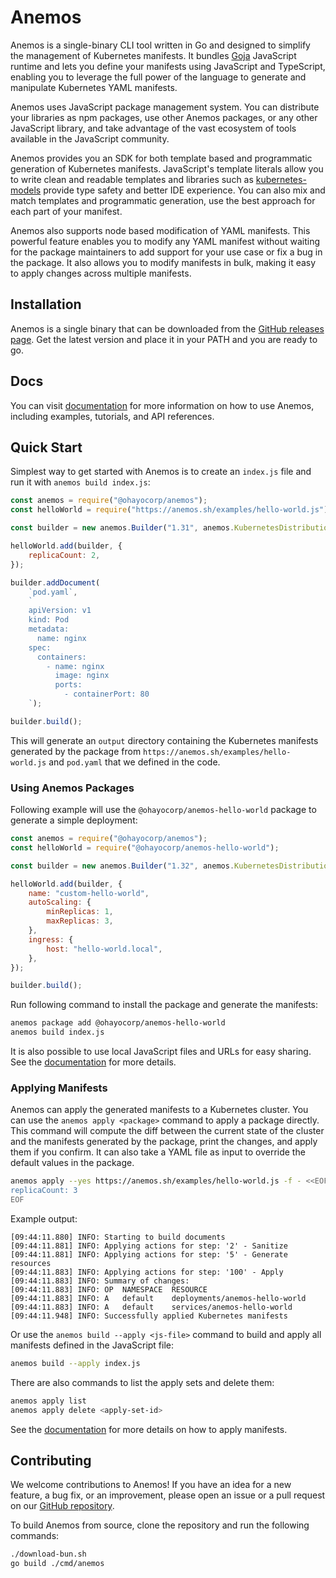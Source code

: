# Anemos

Anemos is a single-binary CLI tool written in Go and designed to simplify the management of Kubernetes manifests. It
bundles [Goja](https://github.com/dop251/goja) JavaScript runtime and lets you define your
manifests using JavaScript and TypeScript, enabling you to leverage the full power of the language to generate
and manipulate Kubernetes YAML manifests.

Anemos uses JavaScript package management system. You can distribute your libraries as npm packages,
use other Anemos packages, or any other JavaScript library, and take advantage of the vast ecosystem of tools
available in the JavaScript community.

Anemos provides you an SDK for both template based and programmatic generation of Kubernetes manifests.
JavaScript's template literals allow you to write clean and readable templates and libraries such as
[kubernetes-models](https://www.npmjs.com/package/kubernetes-models) provide type safety and better
IDE experience. You can also mix and match templates and programmatic generation, use the best approach
for each part of your manifest.

Anemos also supports node based modification of YAML manifests. This powerful feature enables you
to modify any YAML manifest without waiting for the package maintainers to add support for your use case
or fix a bug in the package. It also allows you to modify manifests in bulk, making it easy to
apply changes across multiple manifests.

## Installation

Anemos is a single binary that can be downloaded from the [GitHub releases page](https://github.com/ohayocorp/anemos/releases).
Get the latest version and place it in your PATH and you are ready to go.

## Docs

You can visit [documentation](https://anemos.sh/docs) for more information on how to use Anemos,
including examples, tutorials, and API references.

## Quick Start

Simplest way to get started with Anemos is to create an `index.js` file and run it with
`anemos build index.js`:

```javascript
const anemos = require("@ohayocorp/anemos");
const helloWorld = require("https://anemos.sh/examples/hello-world.js");

const builder = new anemos.Builder("1.31", anemos.KubernetesDistribution.Minikube, anemos.EnvironmentType.Development);

helloWorld.add(builder, {
    replicaCount: 2,
});

builder.addDocument(
    `pod.yaml`,
    `
    apiVersion: v1
    kind: Pod
    metadata:
      name: nginx
    spec:
      containers:
        - name: nginx
          image: nginx
          ports:
            - containerPort: 80
    `);

builder.build();
```

This will generate an `output` directory containing the Kubernetes manifests generated by the
package from `https://anemos.sh/examples/hello-world.js` and `pod.yaml` that we defined in the code.

### Using Anemos Packages

Following example will use the `@ohayocorp/anemos-hello-world` package to generate a simple deployment:

```javascript
const anemos = require("@ohayocorp/anemos");
const helloWorld = require("@ohayocorp/anemos-hello-world");

const builder = new anemos.Builder("1.32", anemos.KubernetesDistribution.Minikube, anemos.EnvironmentType.Development);

helloWorld.add(builder, {
    name: "custom-hello-world",
    autoScaling: {
        minReplicas: 1,
        maxReplicas: 3,
    },
    ingress: {
        host: "hello-world.local",
    },
});

builder.build();
```

Run following command to install the package and generate the manifests:

```bash
anemos package add @ohayocorp/anemos-hello-world
anemos build index.js
```

It is also possible to use local JavaScript files and URLs for easy sharing. See the [documentation](https://anemos.sh/docs) for more details.

### Applying Manifests

Anemos can apply the generated manifests to a Kubernetes cluster. You can use the `anemos apply <package>` command
to apply a package directly. This command will compute the diff between the current state of the cluster and the
manifests generated by the package, print the changes, and apply them if you confirm. It can also take a YAML file
as input to override the default values in the package.

```bash
anemos apply --yes https://anemos.sh/examples/hello-world.js -f - <<EOF
replicaCount: 3
EOF
```

Example output:

```
[09:44:11.880] INFO: Starting to build documents
[09:44:11.881] INFO: Applying actions for step: '2' - Sanitize
[09:44:11.881] INFO: Applying actions for step: '5' - Generate resources
[09:44:11.883] INFO: Applying actions for step: '100' - Apply
[09:44:11.883] INFO: Summary of changes:
[09:44:11.883] INFO: OP  NAMESPACE  RESOURCE
[09:44:11.883] INFO: A   default    deployments/anemos-hello-world
[09:44:11.883] INFO: A   default    services/anemos-hello-world
[09:44:11.948] INFO: Successfully applied Kubernetes manifests
```

Or use the `anemos build --apply <js-file>` command to build and apply all manifests defined in the JavaScript file:

```bash
anemos build --apply index.js
```

There are also commands to list the apply sets and delete them:

```bash
anemos apply list
anemos apply delete <apply-set-id>
```

See the [documentation](https://anemos.sh/docs/simple-tutorial/applying-manifests/) for more details on how to apply manifests.

## Contributing

We welcome contributions to Anemos! If you have an idea for a new feature, a bug fix, or an improvement, please
open an issue or a pull request on our [GitHub repository](https://github.com/ohayocorp/anemos).

To build Anemos from source, clone the repository and run the following commands:

```bash
./download-bun.sh
go build ./cmd/anemos
```
